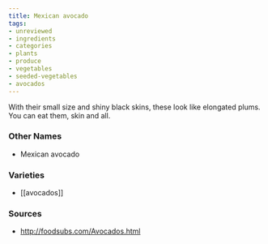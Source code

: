 ```yaml
---
title: Mexican avocado
tags:
- unreviewed
- ingredients
- categories
- plants
- produce
- vegetables
- seeded-vegetables
- avocados
---
```

With their small size and shiny black skins, these look like elongated plums. You can eat them, skin and all.

### Other Names

* Mexican avocado

### Varieties

* [[avocados]]

### Sources
* http://foodsubs.com/Avocados.html
